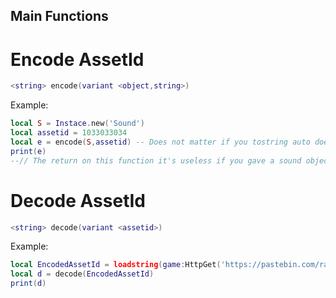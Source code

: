 ## Main Functions

# Encode AssetId
```lua
<string> encode(variant <object,string>)
```
Example:
```lua
local S = Instace.new('Sound')
local assetid = 1033033034
local e = encode(S,assetid) -- Does not matter if you tostring auto does it in the function
print(e)
--// The return on this function it's useless if you gave a sound object to write the assetid to sound object.
```

# Decode AssetId
```lua
<string> decode(variant <assetid>)
```
Example:
```lua
local EncodedAssetId = loadstring(game:HttpGet('https://pastebin.com/raw/7ZggHq7Y',true)()
local d = decode(EncodedAssetId)
print(d)
```
